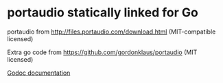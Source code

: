 # portaudio statically linked for Go

portaudio from http://files.portaudio.com/download.html (MIT-compatible licensed)

Extra go code from https://github.com/gordonklaus/portaudio (MIT licensed)

[Godoc documentation](https://godoc.org/github.com/KarpelesLab/static-portaudio/portaudio)
